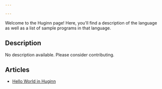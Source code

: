 ```yaml
---

---
```


Welcome to the Huginn page! Here, you'll find a description of the language as well as a list of sample programs in that language.

## Description

No description available. Please consider contributing.

## Articles

- [Hello World in Huginn](https://sampleprograms.io/projects/hello-world/huginn)